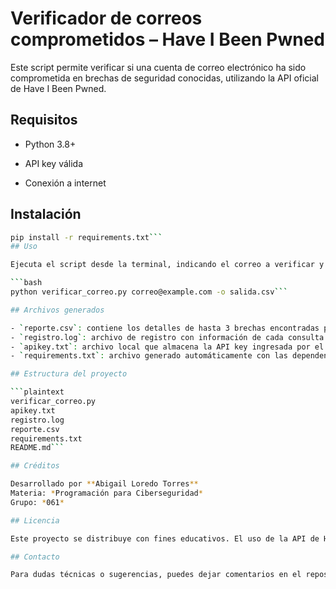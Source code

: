 # Verificador de correos comprometidos – Have I Been Pwned

Este script permite verificar si una cuenta de correo electrónico ha sido comprometida en brechas de seguridad conocidas, utilizando la API oficial de Have I Been Pwned.

## Requisitos

- Python 3.8+

- API key válida

- Conexión a internet


## Instalación
```bash
pip install -r requirements.txt```
## Uso

Ejecuta el script desde la terminal, indicando el correo a verificar y opcionalmente el nombre del archivo CSV de salida:

```bash
python verificar_correo.py correo@example.com -o salida.csv```

## Archivos generados

- `reporte.csv`: contiene los detalles de hasta 3 brechas encontradas para el correo consultado.
- `registro.log`: archivo de registro con información de cada consulta realizada y errores detectados.
- `apikey.txt`: archivo local que almacena la API key ingresada por el usuario (no debe subirse a GitHub).
- `requirements.txt`: archivo generado automáticamente con las dependencias del proyecto.

## Estructura del proyecto

```plaintext
verificar_correo.py
apikey.txt
registro.log
reporte.csv
requirements.txt
README.md```

## Créditos

Desarrollado por **Abigail Loredo Torres**
Materia: *Programación para Ciberseguridad*
Grupo: *061*

## Licencia

Este proyecto se distribuye con fines educativos. El uso de la API de Have I Been Pwned está sujeto a sus [términos de servicio](https://haveibeenpwned.com/API/v3#AcceptableUse).

## Contacto

Para dudas técnicas o sugerencias, puedes dejar comentarios en el repositorio de GitHub.